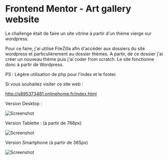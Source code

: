 # Frontend Mentor - Art gallery website

Le challenge était de faire un site vitrine à partir d'un thème vierge sur wordpress. 

Pour ce faire, j'ai utilisé FileZilla afin d'accéder aux dossiers du site wordpress et particulièrement au dossier thèmes.
A partir, de ce dossier j'ai créer un nouveau thème puis j'ai coder from scratch.
Le site fonctionne donc à partir de Wordpress.

PS : Légère utilisation de php pour l'index et le footer. 

Si vous souhaitez visiter ce site web : 

http://s895373481.onlinehome.fr/index.html

Version Desktop : 

![Screenshot](ModernG.gif)


Version Tablette : (à partir de 768px)

![Screenshot](ModernGT.gif)


Version Smartphone (à partir de 365px)


![Screenshot](ModernGS.gif)

